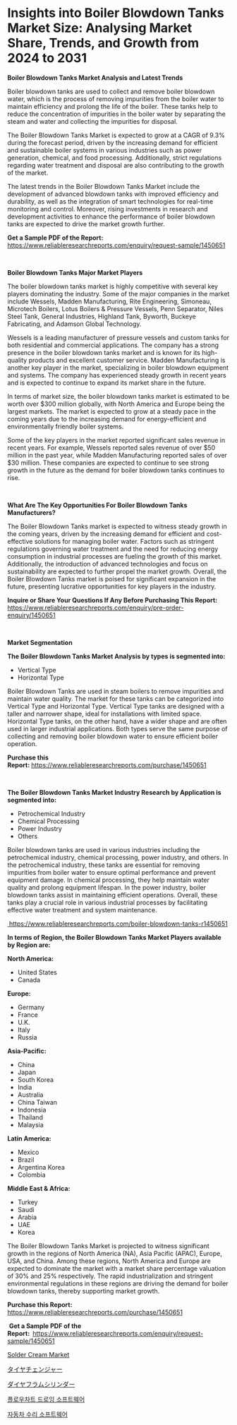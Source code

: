 <p><h1>Insights into Boiler Blowdown Tanks Market Size: Analysing Market Share, Trends, and Growth from 2024 to 2031</h1></p><p><strong>Boiler Blowdown Tanks Market Analysis and Latest Trends</strong></p>
<p><p>Boiler blowdown tanks are used to collect and remove boiler blowdown water, which is the process of removing impurities from the boiler water to maintain efficiency and prolong the life of the boiler. These tanks help to reduce the concentration of impurities in the boiler water by separating the steam and water and collecting the impurities for disposal.</p><p>The Boiler Blowdown Tanks Market is expected to grow at a CAGR of 9.3% during the forecast period, driven by the increasing demand for efficient and sustainable boiler systems in various industries such as power generation, chemical, and food processing. Additionally, strict regulations regarding water treatment and disposal are also contributing to the growth of the market.</p><p>The latest trends in the Boiler Blowdown Tanks Market include the development of advanced blowdown tanks with improved efficiency and durability, as well as the integration of smart technologies for real-time monitoring and control. Moreover, rising investments in research and development activities to enhance the performance of boiler blowdown tanks are expected to drive the market growth further.</p></p>
<p><strong>Get a Sample PDF of the Report:&nbsp;</strong> <a href="https://www.reliableresearchreports.com/enquiry/request-sample/1450651">https://www.reliableresearchreports.com/enquiry/request-sample/1450651</a></p>
<p>&nbsp;</p>
<p><strong>Boiler Blowdown Tanks Major Market Players</strong></p>
<p><p>The boiler blowdown tanks market is highly competitive with several key players dominating the industry. Some of the major companies in the market include Wessels, Madden Manufacturing, Rite Engineering, Simoneau, Microtech Boilers, Lotus Boilers & Pressure Vessels, Penn Separator, Niles Steel Tank, General Industries, Highland Tank, Byworth, Buckeye Fabricating, and Adamson Global Technology.</p><p>Wessels is a leading manufacturer of pressure vessels and custom tanks for both residential and commercial applications. The company has a strong presence in the boiler blowdown tanks market and is known for its high-quality products and excellent customer service. Madden Manufacturing is another key player in the market, specializing in boiler blowdown equipment and systems. The company has experienced steady growth in recent years and is expected to continue to expand its market share in the future.</p><p>In terms of market size, the boiler blowdown tanks market is estimated to be worth over $300 million globally, with North America and Europe being the largest markets. The market is expected to grow at a steady pace in the coming years due to the increasing demand for energy-efficient and environmentally friendly boiler systems.</p><p>Some of the key players in the market reported significant sales revenue in recent years. For example, Wessels reported sales revenue of over $50 million in the past year, while Madden Manufacturing reported sales of over $30 million. These companies are expected to continue to see strong growth in the future as the demand for boiler blowdown tanks continues to rise.</p></p>
<p>&nbsp;</p>
<p><strong>What Are The Key Opportunities For Boiler Blowdown Tanks Manufacturers?</strong></p>
<p><p>The Boiler Blowdown Tanks market is expected to witness steady growth in the coming years, driven by the increasing demand for efficient and cost-effective solutions for managing boiler water. Factors such as stringent regulations governing water treatment and the need for reducing energy consumption in industrial processes are fueling the growth of this market. Additionally, the introduction of advanced technologies and focus on sustainability are expected to further propel the market growth. Overall, the Boiler Blowdown Tanks market is poised for significant expansion in the future, presenting lucrative opportunities for key players in the industry.</p></p>
<p><strong>Inquire or Share Your Questions If Any Before Purchasing This Report:</strong> <a href="https://www.reliableresearchreports.com/enquiry/pre-order-enquiry/1450651">https://www.reliableresearchreports.com/enquiry/pre-order-enquiry/1450651</a></p>
<p>&nbsp;</p>
<p><strong>Market Segmentation</strong></p>
<p><strong>The Boiler Blowdown Tanks Market Analysis by types is segmented into:</strong></p>
<p><ul><li>Vertical Type</li><li>Horizontal Type</li></ul></p>
<p><p>Boiler Blowdown Tanks are used in steam boilers to remove impurities and maintain water quality. The market for these tanks can be categorized into Vertical Type and Horizontal Type. Vertical Type tanks are designed with a taller and narrower shape, ideal for installations with limited space. Horizontal Type tanks, on the other hand, have a wider shape and are often used in larger industrial applications. Both types serve the same purpose of collecting and removing boiler blowdown water to ensure efficient boiler operation.</p></p>
<p><strong>Purchase this Report:&nbsp;</strong><a href="https://www.reliableresearchreports.com/purchase/1450651">https://www.reliableresearchreports.com/purchase/1450651</a></p>
<p>&nbsp;</p>
<p><strong>The Boiler Blowdown Tanks Market Industry Research by Application is segmented into:</strong></p>
<p><ul><li>Petrochemical Industry</li><li>Chemical Processing</li><li>Power Industry</li><li>Others</li></ul></p>
<p><p>Boiler blowdown tanks are used in various industries including the petrochemical industry, chemical processing, power industry, and others. In the petrochemical industry, these tanks are essential for removing impurities from boiler water to ensure optimal performance and prevent equipment damage. In chemical processing, they help maintain water quality and prolong equipment lifespan. In the power industry, boiler blowdown tanks assist in maintaining efficient operations. Overall, these tanks play a crucial role in various industrial processes by facilitating effective water treatment and system maintenance.</p></p>
<p><a href="https://www.reliableresearchreports.com/boiler-blowdown-tanks-r1450651">&nbsp;https://www.reliableresearchreports.com/boiler-blowdown-tanks-r1450651</a></p>
<p><strong>In terms of Region, the Boiler Blowdown Tanks Market Players available by Region are:</strong></p>
<p>
    <p> <strong> North America: </strong>
        <ul>
            <li>United States</li>
            <li>Canada</li>
        </ul>
        </p> 
    <p> <strong> Europe: </strong>
        <ul>
            <li>Germany</li>
            <li>France</li>
            <li>U.K.</li>
            <li>Italy</li>
            <li>Russia</li>
        </ul>
        </p> 
    <p> <strong> Asia-Pacific: </strong>
        <ul>
            <li>China</li>
            <li>Japan</li>
            <li>South Korea</li>
            <li>India</li>
            <li>Australia</li>
            <li>China Taiwan</li>
            <li>Indonesia</li>
            <li>Thailand</li>
            <li>Malaysia</li>
        </ul>
        </p> 
    <p> <strong> Latin America: </strong>
        <ul>
            <li>Mexico</li>
            <li>Brazil</li>
            <li>Argentina Korea</li>
            <li>Colombia</li>
        </ul>
        </p> 
    <p> <strong> Middle East & Africa: </strong>
        <ul>
            <li>Turkey</li>
            <li>Saudi</li>
            <li>Arabia</li>
            <li>UAE</li>
            <li>Korea</li>
        </ul>
    </p>
    </p>
<p><p>The Boiler Blowdown Tanks Market is projected to witness significant growth in the regions of North America (NA), Asia Pacific (APAC), Europe, USA, and China. Among these regions, North America and Europe are expected to dominate the market with a market share percentage valuation of 30% and 25% respectively. The rapid industrialization and stringent environmental regulations in these regions are driving the demand for boiler blowdown tanks, thereby supporting market growth.</p></p>
<p><strong>Purchase this Report: </strong><a href="https://www.reliableresearchreports.com/purchase/1450651">https://www.reliableresearchreports.com/purchase/1450651</a></p>
<p>&nbsp;<strong>Get a Sample PDF of the Report:&nbsp;&nbsp;</strong><a href="https://www.reliableresearchreports.com/enquiry/request-sample/1450651">https://www.reliableresearchreports.com/enquiry/request-sample/1450651</a></p>
<p><strong></strong></p>
<p><p><a href="https://issuu.com/reportprime-2/docs/solder-cream-market-size-2030.pptx">Solder Cream Market</a></p><p><a href="https://github.com/mcbeesbxa270/Market-Research-Report-List-1/blob/main/901989235690.md">タイヤチェンジャー</a></p><p><a href="https://medium.com/@bl2501989/%E6%A8%AA%E9%9A%94%E8%86%9C%E3%82%B7%E3%83%AA%E3%83%B3%E3%83%80%E3%83%BC%E5%B8%82%E5%A0%B4%E3%81%AE%E5%88%86%E6%9E%90-%E3%81%9D%E3%81%AEcagr-%E5%B8%82%E5%A0%B4%E3%82%BB%E3%82%B0%E3%83%A1%E3%83%B3%E3%83%86%E3%83%BC%E3%82%B7%E3%83%A7%E3%83%B3%E3%81%8A%E3%82%88%E3%81%B3%E3%82%B0%E3%83%AD%E3%83%BC%E3%83%90%E3%83%AB%E7%94%A3%E6%A5%AD%E6%A6%82%E8%A6%B3-44ac7d08a813">ダイヤフラムシリンダー</a></p><p><a href="https://medium.com/@mekhirenner_87471/%ED%94%8C%EB%A1%9C%EC%9A%B0%EC%B0%A8%ED%8A%B8-%EC%A0%9C%EC%9E%91-%EC%86%8C%ED%94%84%ED%8A%B8%EC%9B%A8%EC%96%B4-%EC%8B%9C%EC%9E%A5-%EB%B3%B4%EA%B3%A0%EC%84%9C%EB%8A%94-%EC%9D%B4-%EC%8B%9C%EC%9E%A5%EC%9D%98-%EC%B5%9C%EC%8B%A0-%ED%8A%B8%EB%A0%8C%EB%93%9C%EC%99%80-%EC%84%B1%EC%9E%A5-%EA%B8%B0%ED%9A%8C%EB%A5%BC-%EB%B3%B4%EC%97%AC%EC%A4%8D%EB%8B%88%EB%8B%A4-68fedd9b6daf">플로우차트 드로잉 소프트웨어</a></p><p><a href="https://medium.com/@electat2023/%EC%9E%90%EB%8F%99%EC%B0%A8-%EC%88%98%EB%A6%AC-%EC%86%8C%ED%94%84%ED%8A%B8%EC%9B%A8%EC%96%B4-%EC%8B%9C%EC%9E%A5-%EA%B7%9C%EB%AA%A8%EB%8A%94-%EA%B8%80%EB%A1%9C%EB%B2%8C-%EC%97%85%EA%B3%84%EC%97%90%EC%84%9C-%EC%B5%9C%EC%A0%81%EC%9D%98-%EB%A7%88%EC%BC%80%ED%8C%85-%EC%B1%84%EB%84%90%EC%9D%84-%EB%B3%B4%EC%97%AC%EC%A4%8D%EB%8B%88%EB%8B%A4-69b24b0bb41e">자동차 수리 소프트웨어</a></p></p>